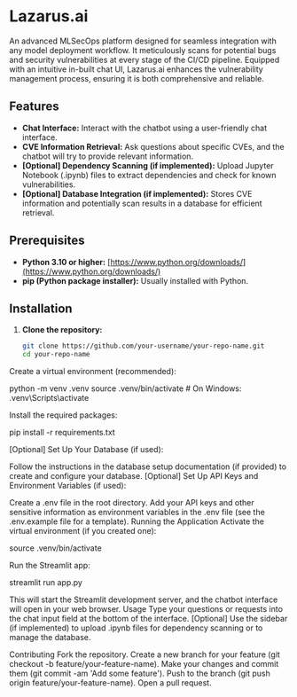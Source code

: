 # Lazarus.ai

An advanced MLSecOps platform designed for seamless integration with any model deployment workflow. It meticulously scans for potential bugs and security vulnerabilities at every stage of the CI/CD pipeline. Equipped with an intuitive in-built chat UI, Lazarus.ai enhances the vulnerability management process, ensuring it is both comprehensive and reliable.

## Features

- **Chat Interface:** Interact with the chatbot using a user-friendly chat interface.
- **CVE Information Retrieval:** Ask questions about specific CVEs, and the chatbot will try to provide relevant information. 
- **[Optional] Dependency Scanning (if implemented):** Upload Jupyter Notebook (.ipynb) files to extract dependencies and check for known vulnerabilities.
- **[Optional] Database Integration (if implemented):** Stores CVE information and potentially scan results in a database for efficient retrieval.

## Prerequisites

- **Python 3.10 or higher:** [https://www.python.org/downloads/](https://www.python.org/downloads/)
- **pip (Python package installer):** Usually installed with Python.

## Installation

1. **Clone the repository:**
   ```bash
   git clone https://github.com/your-username/your-repo-name.git
   cd your-repo-name

Create a virtual environment (recommended):

python -m venv .venv
source .venv/bin/activate  # On Windows: .venv\Scripts\activate

Install the required packages:

pip install -r requirements.txt

[Optional] Set Up Your Database (if used):

Follow the instructions in the database setup documentation (if provided) to create and configure your database.
[Optional] Set Up API Keys and Environment Variables (if used):

Create a .env file in the root directory.
Add your API keys and other sensitive information as environment variables in the .env file (see the .env.example file for a template).
Running the Application
Activate the virtual environment (if you created one):

source .venv/bin/activate

Run the Streamlit app:

streamlit run app.py

This will start the Streamlit development server, and the chatbot interface will open in your web browser.
Usage
Type your questions or requests into the chat input field at the bottom of the interface.
[Optional] Use the sidebar (if implemented) to upload .ipynb files for dependency scanning or to manage the database.

Contributing
Fork the repository.
Create a new branch for your feature (git checkout -b feature/your-feature-name).
Make your changes and commit them (git commit -am 'Add some feature').
Push to the branch (git push origin feature/your-feature-name).
Open a pull request.
